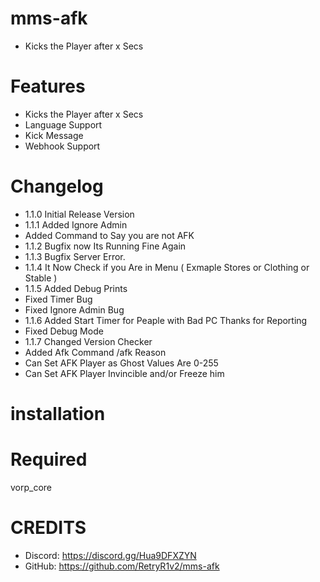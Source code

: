 # mms-afk

- Kicks the Player after x Secs

# Features
 
- Kicks the Player after x Secs
- Language Support
- Kick Message
- Webhook Support

# Changelog

- 1.1.0 Initial Release Version
- 1.1.1 Added Ignore Admin 
- Added Command to Say you are not AFK
- 1.1.2 Bugfix now Its Running Fine Again
- 1.1.3 Bugfix Server Error.
- 1.1.4 It Now Check if you Are in Menu ( Exmaple Stores or Clothing or Stable )
- 1.1.5 Added Debug Prints 
- Fixed Timer Bug
- Fixed Ignore Admin Bug
- 1.1.6 Added Start Timer for Peaple with Bad PC Thanks for Reporting
- Fixed Debug Mode
- 1.1.7 Changed Version Checker
- Added Afk Command /afk Reason
- Can Set AFK Player as Ghost Values Are 0-255 
- Can Set AFK Player Invincible and/or Freeze him

# installation 



# Required

vorp_core


# CREDITS
- Discord: https://discord.gg/Hua9DFXZYN
- GitHub: https://github.com/RetryR1v2/mms-afk